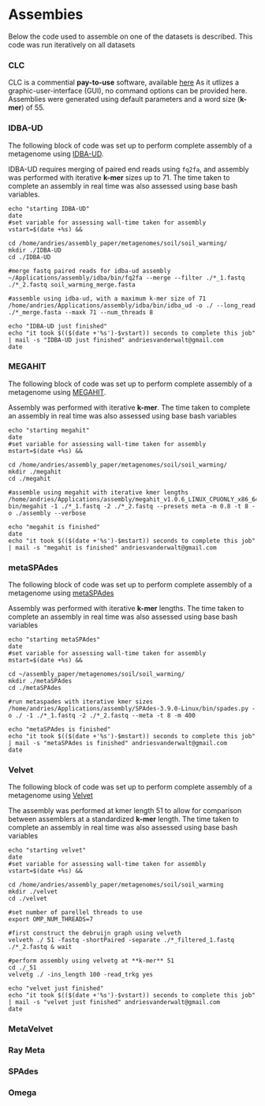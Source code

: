 # Assembies

Below the code used to assemble on one of the datasets is described. This code was run iteratively on all datasets

### CLC
CLC is a commential **pay-to-use** software, available [here](https://www.qiagenbioinformatics.com/products/clcgenomics-workbench/)
As it utlizes a graphic-user-interface (GUI), no command options can be provided here. 
Assemblies were generated using default parameters and a word size (**k-mer**) of 55.

### IDBA-UD
The following block of code was set up to perform complete assembly of a metagenome using [IDBA-UD](https://github.com/loneknightpy/idba).

IDBA-UD requires merging of paired end reads using `fq2fa`, and assembly was performed with iterative **k-mer** sizes up to 71. 
The time taken to complete an assembly in real time was also assessed using base bash variables.
```echo "assembly pipeline starting"
echo "starting IDBA-UD"
date
#set variable for assessing wall-time taken for assembly
vstart=$(date +%s) &&

cd /home/andries/assembly_paper/metagenomes/soil/soil_warming/
mkdir ./IDBA-UD                                                  
cd ./IDBA-UD

#merge fastq paired reads for idba-ud assembly
~/Applications/assembly/idba/bin/fq2fa --merge --filter ./*_1.fastq ./*_2.fastq soil_warming_merge.fasta

#assemble using idba-ud, with a maximum k-mer size of 71 
/home/andries/Applications/assembly/idba/bin/idba_ud -o ./ --long_read ./*_merge.fasta --maxk 71 --num_threads 8

echo "IDBA-UD just finished"
echo "it took $(($(date +'%s')-$vstart)) seconds to complete this job" | mail -s "IDBA-UD just finished" andriesvanderwalt@gmail.com
date
```

### MEGAHIT
The following block of code was set up to perform complete assembly of a metagenome using [MEGAHIT](https://github.com/voutcn/megahit).

Assembly was performed with iterative **k-mer**. 
The time taken to complete an assembly in real time was also assessed using base bash variables
```
echo "starting megahit"
date
#set variable for assessing wall-time taken for assembly
mstart=$(date +%s) &&

cd /home/andries/assembly_paper/metagenomes/soil/soil_warming/
mkdir ./megahit                                                  
cd ./megahit

#assemble using megahit with iterative kmer lengths
/home/andries/Applications/assembly/megahit_v1.0.6_LINUX_CPUONLY_x86_64-bin/megahit -1 ./*_1.fastq -2 ./*_2.fastq --presets meta -m 0.8 -t 8 -o ./assembly --verbose        

echo "megahit is finished"
date
echo "it took $(($(date +'%s')-$mstart)) seconds to complete this job" | mail -s "megahit is finished" andriesvanderwalt@gmail.com
```

### metaSPAdes
The following block of code was set up to perform complete assembly of a metagenome using [metaSPAdes](https://github.com/ablab/spades/releases)

Assembly was performed with iterative **k-mer** lengths. 
The time taken to complete an assembly in real time was also assessed using base bash variables
```
echo "starting metaSPAdes"
date
#set variable for assessing wall-time taken for assembly
mstart=$(date +%s) &&

cd ~/assembly_paper/metagenomes/soil/soil_warming/
mkdir ./metaSPAdes                                               
cd ./metaSPAdes

#run metaspades with iterative kmer sizes
/home/andries/Applications/assembly/SPAdes-3.9.0-Linux/bin/spades.py -o ./ -1 ./*_1.fastq -2 ./*_2.fastq --meta -t 8 -m 400          

echo "metaSPAdes is finished"
echo "it took $(($(date +'%s')-$mstart)) seconds to complete this job" | mail -s "metaSPAdes is finished" andriesvanderwalt@gmail.com
date
```

### Velvet
The following block of code was set up to perform complete assembly of a metagenome using [Velvet](https://www.ebi.ac.uk/~zerbino/velvet/)

The assembly was performed at kmer length 51 to allow for comparison between assemblers at a standardized **k-mer** length.
The time taken to complete an assembly in real time was also assessed using base bash variables
```
echo "starting velvet"
date
#set variable for assessing wall-time taken for assembly
vstart=$(date +%s) &&

cd /home/andries/assembly_paper/metagenomes/soil/soil_warming
mkdir ./velvet                                                 
cd ./velvet

#set number of parellel threads to use
export OMP_NUM_THREADS=7

#first construct the debruijn graph using velveth
velveth ./ 51 -fastq -shortPaired -separate ./*_filtered_1.fastq ./*_2.fastq & wait                       

#perform assembly using velvetg at **k-mer** 51
cd ./_51
velvetg ./ -ins_length 100 -read_trkg yes                                                     

echo "velvet just finished"
echo "it took $(($(date +'%s')-$vstart)) seconds to complete this job" | mail -s "velvet just finished" andriesvanderwalt@gmail.com
date
```

### MetaVelvet

### Ray Meta

### SPAdes

### Omega


